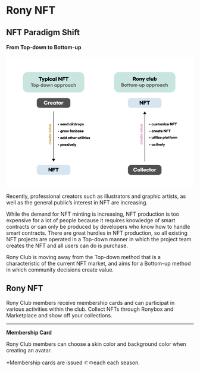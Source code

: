 # Rony NFT

## **NFT Paradigm Shift**

#### From Top-down to Bottom-up

![](../../.gitbook/assets/nft.jpg)

Recently, professional creators such as illustrators and graphic artists, as well as the general public’s interest in NFT are increasing.&#x20;

While the demand for NFT minting is increasing, NFT production is too expensive for a lot of people because it requires knowledge of smart contracts or can only be produced by developers who know how to handle smart contracts. There are great hurdles in NFT production, so all existing NFT projects are operated in a Top-down manner in which the project team creates the NFT and all users can do is purchase.

Rony Club is moving away from the Top-down method that is a characteristic of the current NFT market, and aims for a Bottom-up method in which community decisions create value.

## **Rony NFT**

Rony Club members receive membership cards and can participat in various activities within the club. Collect NFTs through Ronybox and Marketplace and show off your collections.

****

**Membership Card**

Rony Club members can choose a skin color and background color when creating an avatar.

\*Membership cards are issued ㄷㅁeach each season.
